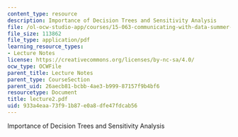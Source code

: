 ```yaml
---
content_type: resource
description: Importance of Decision Trees and Sensitivity Analysis
file: /ol-ocw-studio-app/courses/15-063-communicating-with-data-summer-2003/933a4eaa73f91b87e0a8dfe47fdcab56_lecture2.pdf
file_size: 113862
file_type: application/pdf
learning_resource_types:
- Lecture Notes
license: https://creativecommons.org/licenses/by-nc-sa/4.0/
ocw_type: OCWFile
parent_title: Lecture Notes
parent_type: CourseSection
parent_uid: 26aecb81-bcbb-4ae3-b999-87157f9b4bf6
resourcetype: Document
title: lecture2.pdf
uid: 933a4eaa-73f9-1b87-e0a8-dfe47fdcab56
---
```

Importance of Decision Trees and Sensitivity Analysis